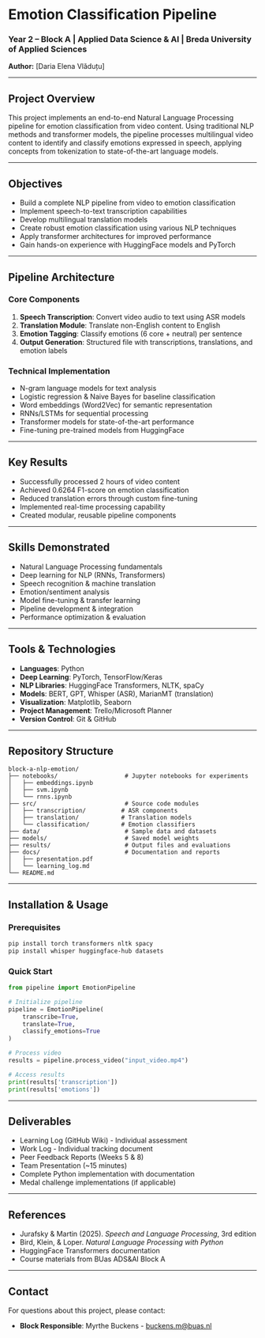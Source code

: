 # Emotion Classification Pipeline
### Year 2 – Block A | Applied Data Science & AI | Breda University of Applied Sciences  
**Author:** [Daria Elena Vlăduțu]

---

## Project Overview  
This project implements an end-to-end Natural Language Processing pipeline for emotion classification from video content. Using traditional NLP methods and transformer models, the pipeline processes multilingual video content to identify and classify emotions expressed in speech, applying concepts from tokenization to state-of-the-art language models.

---

## Objectives  
- Build a complete NLP pipeline from video to emotion classification
- Implement speech-to-text transcription capabilities  
- Develop multilingual translation models  
- Create robust emotion classification using various NLP techniques
- Apply transformer architectures for improved performance
- Gain hands-on experience with HuggingFace models and PyTorch

---

## Pipeline Architecture  

### Core Components  
1. **Speech Transcription**: Convert video audio to text using ASR models
2. **Translation Module**: Translate non-English content to English 
3. **Emotion Tagging**: Classify emotions (6 core + neutral) per sentence
4. **Output Generation**: Structured file with transcriptions, translations, and emotion labels

### Technical Implementation
- N-gram language models for text analysis
- Logistic regression & Naive Bayes for baseline classification
- Word embeddings (Word2Vec) for semantic representation
- RNNs/LSTMs for sequential processing
- Transformer models for state-of-the-art performance
- Fine-tuning pre-trained models from HuggingFace

---

## Key Results  
- Successfully processed 2 hours of video content
- Achieved 0.6264 F1-score on emotion classification
- Reduced translation errors through custom fine-tuning
- Implemented real-time processing capability
- Created modular, reusable pipeline components

---

## Skills Demonstrated  
- Natural Language Processing fundamentals
- Deep learning for NLP (RNNs, Transformers)
- Speech recognition & machine translation
- Emotion/sentiment analysis
- Model fine-tuning & transfer learning
- Pipeline development & integration
- Performance optimization & evaluation

---

## Tools & Technologies  
- **Languages**: Python
- **Deep Learning**: PyTorch, TensorFlow/Keras
- **NLP Libraries**: HuggingFace Transformers, NLTK, spaCy
- **Models**: BERT, GPT, Whisper (ASR), MarianMT (translation)
- **Visualization**: Matplotlib, Seaborn
- **Project Management**: Trello/Microsoft Planner
- **Version Control**: Git & GitHub

---

## Repository Structure
```
block-a-nlp-emotion/
├── notebooks/                   # Jupyter notebooks for experiments
│   ├── embeddings.ipynb
│   ├── svm.ipynb
│   └── rnns.ipynb
├── src/                         # Source code modules
│   ├── transcription/          # ASR components
│   ├── translation/            # Translation models
│   └── classification/         # Emotion classifiers
├── data/                        # Sample data and datasets
├── models/                      # Saved model weights
├── results/                     # Output files and evaluations
├── docs/                        # Documentation and reports
│   ├── presentation.pdf
│   └── learning_log.md
└── README.md
```

---

## Installation & Usage

### Prerequisites
```bash
pip install torch transformers nltk spacy
pip install whisper huggingface-hub datasets
```

### Quick Start
```python
from pipeline import EmotionPipeline

# Initialize pipeline
pipeline = EmotionPipeline(
    transcribe=True,
    translate=True,
    classify_emotions=True
)

# Process video
results = pipeline.process_video("input_video.mp4")

# Access results
print(results['transcription'])
print(results['emotions'])
```

---

## Deliverables  
- Learning Log (GitHub Wiki) - Individual assessment
- Work Log - Individual tracking document
- Peer Feedback Reports (Weeks 5 & 8)
- Team Presentation (~15 minutes)
- Complete Python implementation with documentation
- Medal challenge implementations (if applicable)

---

## References
- Jurafsky & Martin (2025). *Speech and Language Processing*, 3rd edition
- Bird, Klein, & Loper. *Natural Language Processing with Python*
- HuggingFace Transformers documentation
- Course materials from BUas ADS&AI Block A

---

## Contact
For questions about this project, please contact:
- **Block Responsible**: Myrthe Buckens - buckens.m@buas.nl